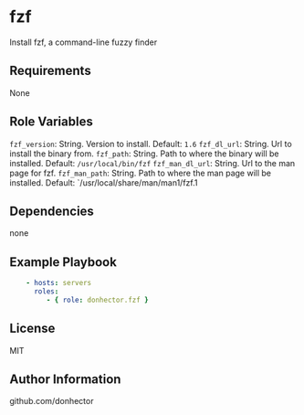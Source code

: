 fzf
=========

Install fzf, a command-line fuzzy finder

Requirements
------------

None

Role Variables
--------------

`fzf_version`: String. Version to install. Default: `1.6`
`fzf_dl_url`: String. Url to install the binary from.
`fzf_path`: String. Path to where the binary will be installed. Default: `/usr/local/bin/fzf`
`fzf_man_dl_url`: String. Url to the man page for fzf.
`fzf_man_path`: String. Path to where the man page will be installed. Default: `/usr/local/share/man/man1/fzf.1

Dependencies
------------

none

Example Playbook
----------------

```yaml
    - hosts: servers
      roles:
         - { role: donhector.fzf }
```

License
-------

MIT

Author Information
------------------

github.com/donhector
